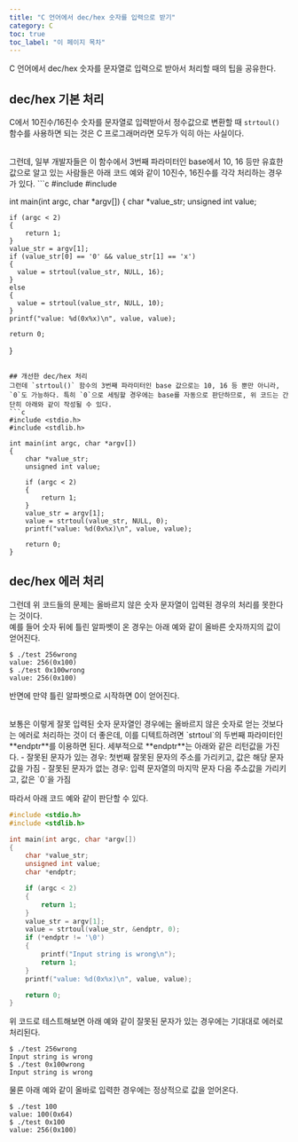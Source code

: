 ```yaml
---
title: "C 언어에서 dec/hex 숫자를 입력으로 받기"
category: C
toc: true
toc_label: "이 페이지 목차"
---
```


C 언어에서 dec/hex 숫자를 문자열로 입력으로 받아서 처리할 때의 팁을 공유한다.

## dec/hex 기본 처리
C에서 10진수/16진수 숫자를 문자열로 입력받아서 정수값으로 변환할 때 `strtoul()` 함수를 사용하면 되는 것은 C 프로그래머라면 모두가 익히 아는 사실이다.

<br>
그런데, 일부 개발자들은 이 함수에서 3번째 파라미터인 base에서 10, 16 등만 유효한 값으로 알고 있는 사람들은 아래 코드 예와 같이 10진수, 16진수를 각각 처리하는 경우가 있다.
```c
#include <stdio.h>
#include <stdlib.h>

int main(int argc, char *argv[])
{
    char *value_str;
    unsigned int value;

    if (argc < 2)
    {
        return 1;
    }
    value_str = argv[1];
    if (value_str[0] == '0' && value_str[1] == 'x')
    {
      value = strtoul(value_str, NULL, 16);
    }
    else
    {
      value = strtoul(value_str, NULL, 10);
    }
    printf("value: %d(0x%x)\n", value, value);

    return 0;
}
```

## 개선한 dec/hex 처리
그런데 `strtoul()` 함수의 3번째 파라미터인 base 값으로는 10, 16 등 뿐만 아니라, `0`도 가능하다. 특히 `0`으로 세팅할 경우에는 base를 자동으로 판단하므로, 위 코드는 간단히 아래와 같이 작성될 수 있다.
```c
#include <stdio.h>
#include <stdlib.h>

int main(int argc, char *argv[])
{
    char *value_str;
    unsigned int value;

    if (argc < 2)
    {
        return 1;
    }
    value_str = argv[1];
    value = strtoul(value_str, NULL, 0);
    printf("value: %d(0x%x)\n", value, value);

    return 0;
}
```

## dec/hex 에러 처리
그런데 위 코드들의 문제는 올바르지 않은 숫자 문자열이 입력된 경우의 처리를 못한다는 것이다.  
예를 들어 숫자 뒤에 틀린 알파벳이 온 경우는 아래 예와 같이 올바른 숫자까지의 값이 얻어진다.
```shell
$ ./test 256wrong
value: 256(0x100)
$ ./test 0x100wrong
value: 256(0x100)
```
반면에 만약 틀린 알파벳으로 시작하면 0이 얻어진다.

<br>
보통은 이렇게 잘못 입력된 숫자 문자열인 경우에는 올바르지 않은 숫자로 얻는 것보다는 에러로 처리하는 것이 더 좋은데, 이를 디텍트하려면 `strtoul`의 두번째 파라미터인 **endptr**를 이용하면 된다.  
세부적으로 **endptr**는 아래와 같은 리턴값을 가진다.
- 잘못된 문자가 있는 경우: 첫번째 잘못된 문자의 주소를 가리키고, 값은 해당 문자값을 가짐
- 잘못된 문자가 없는 경우: 입력 문자열의 마지막 문자 다음 주소값을 가리키고, 값은 `0`을 가짐

따라서 아래 코드 예와 같이 판단할 수 있다.
```c
#include <stdio.h>
#include <stdlib.h>

int main(int argc, char *argv[])
{
    char *value_str;
    unsigned int value;
    char *endptr;

    if (argc < 2)
    {
        return 1;
    }
    value_str = argv[1];
    value = strtoul(value_str, &endptr, 0);
    if (*endptr != '\0')
    {
        printf("Input string is wrong\n");
        return 1;
    }    
    printf("value: %d(0x%x)\n", value, value);

    return 0;
}
```

위 코드로 테스트해보면 아래 예와 같이 잘못된 문자가 있는 경우에는 기대대로 에러로 처리된다.
```shell
$ ./test 256wrong
Input string is wrong
$ ./test 0x100wrong
Input string is wrong
```

물론 아래 예와 같이 올바로 입력한 경우에는 정상적으로 값을 얻어온다.
```shell
$ ./test 100
value: 100(0x64)
$ ./test 0x100
value: 256(0x100)
```
